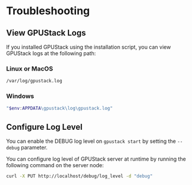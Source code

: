 # Troubleshooting

## View GPUStack Logs

If you installed GPUStack using the installation script, you can view GPUStack logs at the following path:

### Linux or MacOS

```bash
/var/log/gpustack.log
```

### Windows

```powershell
"$env:APPDATA\gpustack\log\gpustack.log"
```

## Configure Log Level

You can enable the DEBUG log level on `gpustack start` by setting the `--debug` parameter.

You can configure log level of GPUStack server at runtime by running the following command on the server node:

```bash
curl -X PUT http://localhost/debug/log_level -d "debug"
```
